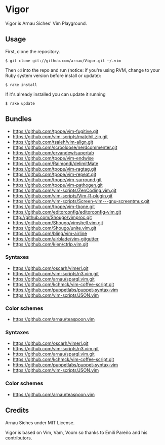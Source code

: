 # Vigor

Vigor is Arnau Siches' Vim Playground.

## Usage

First, clone the repository.

    $ git clone git://github.com/arnau/Vigor.git ~/.vim

Then `cd` into the repo and run (notice: if you're using RVM, change to your Ruby system version before install or update):

    $ rake install

If it's already installed you can update it running

    $ rake update

## Bundles

* https://github.com/tpope/vim-fugitive.git
* https://github.com/vim-scripts/matchit.zip.git
* https://github.com/tsaleh/vim-align.git
* https://github.com/scrooloose/nerdcommenter.git
* https://github.com/ervandew/supertab
* https://github.com/tpope/vim-endwise
* https://github.com/Raimondi/delimitMate
* https://github.com/tpope/vim-ragtag.git
* https://github.com/tpope/vim-repeat.git
* https://github.com/tpope/vim-surround.git
* https://github.com/tpope/vim-pathogen.git
* https://github.com/vim-scripts/ZenCoding.vim.git
* https://github.com/vim-scripts/Vim-R-plugin.git
* https://github.com/vim-scripts/Screen-vim---gnu-screentmux.git
* https://github.com/tpope/vim-tbone.git
* https://github.com/editorconfig/editorconfig-vim.git
* http://github.com/Shougo/vimproc.git
* https://github.com/Shougo/vimshell.vim.git
* https://github.com/Shougo/unite.vim.git
* https://github.com/bling/vim-airline
* https://github.com/airblade/vim-gitgutter
* https://github.com/kien/ctrlp.vim.git

### Syntaxes

* https://github.com/oscarh/vimerl.git
* https://github.com/vim-scripts/n3.vim.git
* https://github.com/arnau/sparql.vim.git
* https://github.com/kchmck/vim-coffee-script.git
* https://github.com/puppetlabs/puppet-syntax-vim
* https://github.com/vim-scripts/JSON.vim

### Color schemes

* https://github.com/arnau/teaspoon.vim


### Syntaxes

* https://github.com/oscarh/vimerl.git
* https://github.com/vim-scripts/n3.vim.git
* https://github.com/arnau/sparql.vim.git
* https://github.com/kchmck/vim-coffee-script.git
* https://github.com/puppetlabs/puppet-syntax-vim
* https://github.com/vim-scripts/JSON.vim

### Color schemes

* https://github.com/arnau/teaspoon.vim


## Credits

Arnau Siches under MIT License.

Vigor is based on Vim, Vam, Voom so thanks to Emili Pareño and his contributors.

